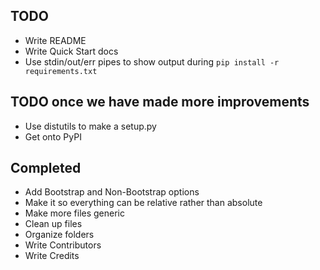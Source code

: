 ## TODO
- Write README
- Write Quick Start docs
- Use stdin/out/err pipes to show output during `pip install -r requirements.txt`

## TODO once we have made more improvements
- Use distutils to make a setup.py
- Get onto PyPI

## Completed
- Add Bootstrap and Non-Bootstrap options
- Make it so everything can be relative rather than absolute
- Make more files generic
- Clean up files
- Organize folders
- Write Contributors
- Write Credits
